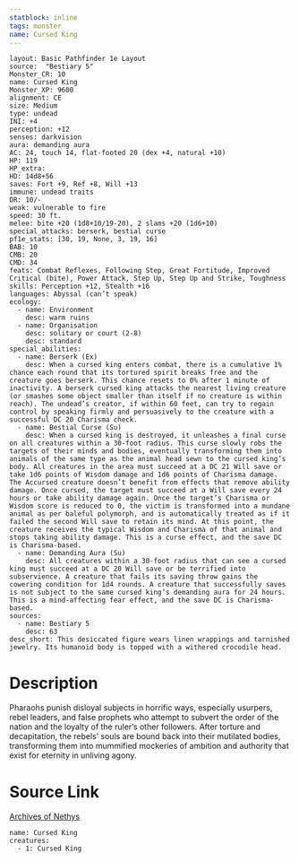 ```yaml
---
statblock: inline
tags: monster
name: Cursed King
---
```

```statblock
layout: Basic Pathfinder 1e Layout
source:  "Bestiary 5"
Monster_CR: 10
name: Cursed King
Monster_XP: 9600
alignment: CE
size: Medium
type: undead
INI: +4
perception: +12
senses: darkvision
aura: demanding aura
AC: 24, touch 14, flat-footed 20 (dex +4, natural +10)
HP: 119
HP_extra: 
HD: 14d8+56
saves: Fort +9, Ref +8, Will +13
immune: undead traits
DR: 10/-
weak: vulnerable to fire
speed: 30 ft.
melee: bite +20 (1d8+10/19-20), 2 slams +20 (1d6+10)
special_attacks: berserk, bestial curse
pf1e_stats: [30, 19, None, 3, 19, 16]
BAB: 10
CMB: 20
CMD: 34
feats: Combat Reflexes, Following Step, Great Fortitude, Improved Critical (bite), Power Attack, Step Up, Step Up and Strike, Toughness
skills: Perception +12, Stealth +16
languages: Abyssal (can’t speak)
ecology:
  - name: Environment
    desc: warm ruins
  - name: Organisation
    desc: solitary or court (2-8)
    desc: standard
special_abilities:
  - name: Berserk (Ex)
    desc: When a cursed king enters combat, there is a cumulative 1% chance each round that its tortured spirit breaks free and the creature goes berserk. This chance resets to 0% after 1 minute of inactivity. A berserk cursed king attacks the nearest living creature (or smashes some object smaller than itself if no creature is within reach). The undead’s creator, if within 60 feet, can try to regain control by speaking firmly and persuasively to the creature with a successful DC 20 Charisma check.
  - name: Bestial Curse (Su)
    desc: When a cursed king is destroyed, it unleashes a final curse on all creatures within a 30-foot radius. This curse slowly robs the targets of their minds and bodies, eventually transforming them into animals of the same type as the animal head sewn to the cursed king’s body. All creatures in the area must succeed at a DC 21 Will save or take 1d6 points of Wisdom damage and 1d6 points of Charisma damage. The Accursed creature doesn’t benefit from effects that remove ability damage. Once cursed, the target must succeed at a Will save every 24 hours or take ability damage again. Once the target’s Charisma or Wisdom score is reduced to 0, the victim is transformed into a mundane animal as per baleful polymorph, and is automatically treated as if it failed the second Will save to retain its mind. At this point, the creature receives the typical Wisdom and Charisma of that animal and stops taking ability damage. This is a curse effect, and the save DC is Charisma-based.
  - name: Demanding Aura (Su)
    desc: All creatures within a 30-foot radius that can see a cursed king must succeed at a DC 20 Will save or be terrified into subservience. A creature that fails its saving throw gains the cowering condition for 1d4 rounds. A creature that successfully saves is not subject to the same cursed king’s demanding aura for 24 hours. This is a mind-affecting fear effect, and the save DC is Charisma-based.
sources:
  - name: Bestiary 5
    desc: 63
desc_short: This desiccated figure wears linen wrappings and tarnished jewelry. Its humanoid body is topped with a withered crocodile head.
```
# Description
Pharaohs punish disloyal subjects in horrific ways, especially usurpers, rebel leaders, and false prophets who attempt to subvert the order of the nation and the loyalty of the ruler’s other followers. After torture and decapitation, the rebels’ souls are bound back into their mutilated bodies, transforming them into mummified mockeries of ambition and authority that exist for eternity in unliving agony.
# Source Link
[Archives of Nethys](https://aonprd.com/MonsterDisplay.aspx?ItemName=Cursed%20King)
```encounter-table
name: Cursed King
creatures:
  - 1: Cursed King
```

